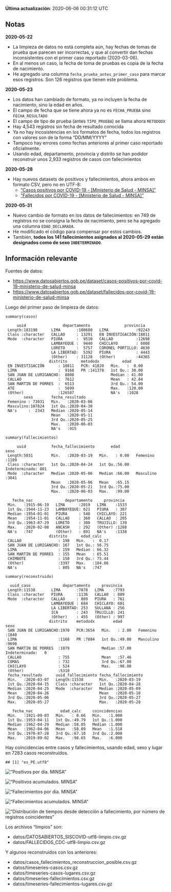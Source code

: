 **Última actualización**: 2020-06-06 00:31:12 UTC

Notas
-----

**2020-05-22**

-   La limpieza de datos no está completa aún, hay fechas de tomas de
    prueba que parecen ser incorrectas, y que al convertir dan fechas
    inconsistentes con el primer caso reportado (2020-03-06).
-   En al menos un caso, la fecha de toma de pruebas es copia de la
    fecha de nacimiento.
-   He agregado una columna `fecha_prueba_antes_primer_caso` para marcar
    esos registros. Son 126 registros que tienen este problema.

**2020-05-23**

-   Los datos han cambiado de formato, ya no incluyen la fecha de
    nacimiento, sino la edad en años.
-   El campo de fecha que se tiene ahora ya no es `FECHA_PRUEBA` sino
    `FECHA_RESULTADO`
-   El campo de tipo de prueba (antes `TIPO_PRUEBA`) se llama ahora
    `METODODX`
-   Hay 4,543 registros sin fecha de resultado conocida
-   Ya no hay incosistencias en los formatos de fecha, todos los
    registros con valores son de la forma “DD/MM/YYYY”
-   Tampoco hay errores como fechas anteriores al primer caso reportado
    oficialmente.
-   Usando edad, departamento, provincia y distrito se han podidor
    reconstruir unos 2,933 registros de casos con fallecimientos

**2020-05-28**

-   Hay nuevos datasets de positivos y fallecimientos, ahora ambos en
    formato CSV, pero no en UTF-8:
    -   [“Casos positivos por COVID-19 - \[Ministerio de Salud -
        MINSA\]”](https://www.datosabiertos.gob.pe/dataset/casos-positivos-por-covid-19-ministerio-de-salud-minsa)
    -   [“Fallecidos por COVID-19 - \[Ministerio de Salud -
        MINSA\]”](https://www.datosabiertos.gob.pe/dataset/fallecidos-por-covid-19-ministerio-de-salud-minsa)

**2020-05-31**

-   Nuevo cambio de formato en los datos de fallecimientos: en 749 de
    registros no se consigna la fecha de nacimiento, pero se ha agregado
    una columna `EDAD_DECLARADA`.
-   He modificado el código para compensar por estos cambios.
-   También, **todos los 141 fallecimientos asignados al 2020-05-29
    están designados como de sexo `INDETERMINADO`**.

Información relevante
---------------------

Fuentes de datos:

-   <a href="https://www.datosabiertos.gob.pe/dataset/casos-positivos-por-covid-19-ministerio-de-salud-minsa" class="uri">https://www.datosabiertos.gob.pe/dataset/casos-positivos-por-covid-19-ministerio-de-salud-minsa</a>
-   <a href="https://www.datosabiertos.gob.pe/dataset/fallecidos-por-covid-19-ministerio-de-salud-minsa" class="uri">https://www.datosabiertos.gob.pe/dataset/fallecidos-por-covid-19-ministerio-de-salud-minsa</a>

Luego del primer paso de limpieza de datos:

    summary(casos)

         uuid                departamento               provincia    
     Length:183198      LIMA       :108680   LIMA            :92243  
     Class :character   CALLAO     : 13291   EN INVESTIGACIÓN:18811  
     Mode  :character   PIURA      :  9510   CALLAO          :12698  
                        LAMBAYEQUE :  9440   CHICLAYO        : 6008  
                        LORETO     :  5757   CORONEL PORTILLO: 4630  
                        LA LIBERTAD:  5392   PIURA           : 4443  
                        (Other)    : 31128   (Other)         :44365  
                       distrito      metododx          edad       
     EN INVESTIGACIÓN      : 18811   PCR: 41820   Min.   :  0.00  
     LIMA                  :  9168   PR :141378   1st Qu.: 30.00  
     SAN JUAN DE LURIGANCHO:  8808                Median : 41.00  
     CALLAO                :  7612                Mean   : 42.84  
     SAN MARTIN DE PORRES  :  6513                3rd Qu.: 54.00  
     ATE                   :  5699                Max.   :120.00  
     (Other)               :126587                NA's   :1028    
            sexo        fecha_resultado     
     Femenino : 73031   Min.   :2020-03-06  
     Masculino:107824   1st Qu.:2020-04-30  
     NA's     :  2343   Median :2020-05-14  
                        Mean   :2020-05-11  
                        3rd Qu.:2020-05-25  
                        Max.   :2020-06-03  
                        NA's   :915         

    summary(fallecimientos)

         uuid           fecha_fallecimiento       edad                  sexo     
     Length:5031        Min.   :2020-03-19   Min.   : 0.00   Femenino     :1189  
     Class :character   1st Qu.:2020-04-24   1st Qu.:56.00   Indeterminado: 801  
     Mode  :character   Median :2020-05-06   Median :66.00   Masculino    :3041  
                        Mean   :2020-05-06   Mean   :65.15                       
                        3rd Qu.:2020-05-21   3rd Qu.:75.00                       
                        Max.   :2020-06-03   Max.   :99.00                       
                                                                                 
       fecha_nac              departamento     provincia   
     Min.   :1915-06-19   LIMA      :2019   LIMA    :1533  
     1st Qu.:1944-11-23   LAMBAYEQUE: 621   PIURA   : 307  
     Median :1954-01-01   PIURA     : 548   CHICLAYO: 221  
     Mean   :1954-11-01   CALLAO    : 360   CALLAO  : 205  
     3rd Qu.:1963-07-29   LORETO    : 300   TRUJILLO: 139  
     Max.   :2020-02-08   ANCASH    : 292   (Other) :1288  
     NA's   :747          (Other)   : 891   NA's    :1338  
                       distrito      edad_calc     
     CALLAO                : 198   Min.   :  0.17  
     SAN JUAN DE LURIGANCHO: 167   1st Qu.: 56.75  
     LIMA                  : 159   Median : 66.32  
     SAN MARTIN DE PORRES  : 155   Mean   : 65.51  
     CHIMBOTE              : 150   3rd Qu.: 75.44  
     (Other)               :3397   Max.   :104.86  
     NA's                  : 805   NA's   :747     

    summary(reconstruido)

      uuid_caso              departamento     provincia   
     Length:11538       LIMA       :7878   LIMA    :7793  
     Class :character   PIURA      :1136   CALLAO  : 889  
     Mode  :character   CALLAO     : 889   PIURA   : 761  
                        LAMBAYEQUE : 684   CHICLAYO: 601  
                        LA LIBERTAD: 253   SULLANA : 256  
                        ICA        : 243   TRUJILLO: 241  
                        (Other)    : 455   (Other) : 997  
                       distrito    metododx        edad                  sexo     
     SAN JUAN DE LURIGANCHO:1970   PCR:3654   Min.   : 2.00   Femenino     :1840  
     LIMA                  :1168   PR :7884   1st Qu.:49.00   Masculino    :9698  
     SAN MARTIN DE PORRES  :1079              Median :57.00   Indeterminado:   0  
     CALLAO                : 755              Mean   :57.46                       
     COMAS                 : 732              3rd Qu.:67.00                       
     CHICLAYO              : 524              Max.   :98.00                       
     (Other)               :5310                                                  
     fecha_resultado      uuid_fallecimiento fecha_fallecimiento 
     Min.   :2020-03-07   Length:11538       Min.   :2020-03-19  
     1st Qu.:2020-04-15   Class :character   1st Qu.:2020-04-28  
     Median :2020-04-25   Mode  :character   Median :2020-05-09  
     Mean   :2020-04-26                      Mean   :2020-05-10  
     3rd Qu.:2020-05-06                      3rd Qu.:2020-05-27  
     Max.   :2020-05-27                      Max.   :2020-05-28  
                                                                 
       fecha_nac            edad_calc     coincidencias  
     Min.   :1921-09-03   Min.   : 0.66   Min.   :1.000  
     1st Qu.:1953-04-11   1st Qu.:49.79   1st Qu.:1.000  
     Median :1962-04-29   Median :58.05   Median :1.000  
     Mean   :1962-04-06   Mean   :58.09   Mean   :1.518  
     3rd Qu.:1970-07-28   3rd Qu.:67.10   3rd Qu.:2.000  
     Max.   :2019-09-02   Max.   :98.65   Max.   :6.000  
                                                         

Hay coincidencias entre casos y fallecimientos, usando edad, sexo y
lugar en 7283 casos reconstruídos.

    ## [1] "es_PE.utf8"

![“Positivos por día. MINSA”](positivos-por-dia-minsa.png)

![“Positivos acumulados. MINSA”](positivos-acumulados-minsa.png)

![“Fallecimientos por día. MINSA”](fallecimientos-por-dia-minsa.png)

![“Fallecimientos acumulados.
MINSA”](fallecimientos-acumulados-minsa.png)

![“Distribución de tiempos desde detección a fallecimiento, por número
de registros
coincidentes”](deteccion-fallecimiento-por-coincidentes.png)

Los archivos “limpios” son:

-   datos/DATOSABIERTOS\_SISCOVID-utf8-limpio.csv.gz
-   datos/FALLECIDOS\_CDC-utf8-limpio.csv.gz

Y algunos reconstruidos con los anteriores:

-   datos/casos\_fallecimientos\_reconstruccion\_posible.csv.gz
-   datos/timeseries-casos.csv.gz
-   datos/timeseries-casos-lugares.csv.gz
-   datos/timeseries-fallecimientos.csv.gz
-   datos/timeseries-fallecimientos-lugares.csv.gz

